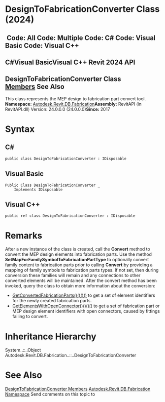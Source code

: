 # DesignToFabricationConverter Class (2024)

﻿
 Code: All Code: Multiple Code: C# Code: Visual Basic Code: Visual C++   
---  
C#Visual BasicVisual C++
Revit 2024 API  
---  
DesignToFabricationConverter Class  
[Members](597ea90b-5d3d-63db-15e5-0b8e81bec3b2.md "DesignToFabricationConverter Members") See Also  
---  
This class represents the MEP design to fabrication part convert tool. 
**Namespace:** [Autodesk.Revit.DB.Fabrication](49e74a25-7ea1-efa6-548a-a3c3d0655e43.md "Autodesk.Revit.DB.Fabrication Namespace")**Assembly:** RevitAPI (in RevitAPI.dll) Version: 24.0.0.0 (24.0.0.0)**Since:** 2017 
# Syntax
C#  
---  
```text
public class DesignToFabricationConverter : IDisposable
```
  
Visual Basic  
---  
```text
Public Class DesignToFabricationConverter _
	Implements IDisposable
```
  
Visual C++  
---  
```text
public ref class DesignToFabricationConverter : IDisposable
```
  
# Remarks
After a new instance of the class is created, call the **Convert** method to convert the MEP design elements into fabrication parts. Use the method **SetMapForFamilySymbolToFabricationPartType** to optionally convert family content to fabrication parts prior to calling **Convert** by providing a mapping of family symbols to fabrication parts types. If not set, then during conversion these families will remain and any connections to other converted elements will be maintained. After the convert method has been invoked, query the class to obtain more information about the conversion: 
  * [GetConvertedFabricationParts()()()()](3461800e-90b9-2961-313d-ceb5c6e48b69.md "GetConvertedFabricationParts Method") to get a set of element identifiers for the newly created fabrication parts.
  * [GetElementsWithOpenConnector()()()()](1b8323a9-dd24-c818-e74c-e29b346000d3.md "GetElementsWithOpenConnector Method") to get a set of fabrication part or MEP design element identifiers with open connectors, caused by fittings failing to convert.

# Inheritance Hierarchy
System..::..Object Autodesk.Revit.DB.Fabrication..::..DesignToFabricationConverter
# See Also
[DesignToFabricationConverter Members](597ea90b-5d3d-63db-15e5-0b8e81bec3b2.md "DesignToFabricationConverter Members")
[Autodesk.Revit.DB.Fabrication Namespace](49e74a25-7ea1-efa6-548a-a3c3d0655e43.md "Autodesk.Revit.DB.Fabrication Namespace")
Send comments on this topic to 